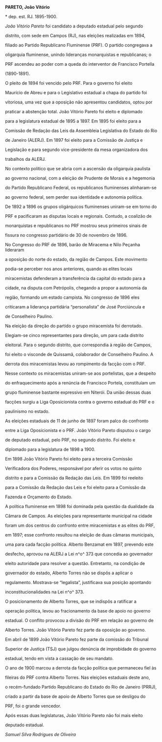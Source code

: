 **PARETO, João Vitório**



\* dep. est. RJ. 1895-1900.



*João Vitório Pareto* foi candidato a deputado estadual pelo segundo

distrito, com sede em Campos (RJ), nas eleições realizadas em 1894,

filiado ao Partido Republicano Fluminense (PRF). O partido congregava a

oligarquia fluminense, unindo lideranças monarquistas e republicanas; o

PRF ascendeu ao poder com a queda do interventor de Francisco Portella

(1890-1891).



O pleito de 1894 foi vencido pelo PRF. Para o governo foi eleito

Maurício de Abreu e para o Legislativo estadual a chapa do partido foi

vitoriosa, uma vez que a oposição não apresentou candidatos, optou por

praticar a abstenção total. João Vitório Pareto foi eleito e diplomado

para a legislatura estadual de 1895 a 1897. Em 1895 foi eleito para a

Comissão de Redação das Leis da Assembleia Legislativa do Estado do Rio

de Janeiro (ALERJ). Em 1897 foi eleito para a Comissão de Justiça e

Legislação e para segundo vice-presidente da mesa organizadora dos

trabalhos da ALERJ.



No contexto político que se abria com a ascensão da oligarquia paulista

ao governo nacional, com a eleição de Prudente de Morais e a hegemonia

do Partido Republicano Federal, os republicanos fluminenses alinharam-se

ao governo federal, sem perder sua identidade e autonomia política.



De 1892 a 1896 os grupos oligárquicos fluminenses uniram-se em torno do

PRF e pacificaram as disputas locais e regionais. Contudo, a coalizão de

monarquistas e republicanos no PRF mostrou seus primeiros sinais de

fissura no congresso partidário de 30 de novembro de 1896.



No Congresso do PRF de 1896, barão de Miracema e Nilo Peçanha lideraram

a oposição do norte do estado, da região de Campos. Este movimento

podia-se perceber nos anos anteriores, quando as elites locais

miracemistas defenderam a transferência da capital do estado para a

cidade, na disputa com Petrópolis, chegando a propor a autonomia da

região, formando um estado campista. No congresso de 1896 eles

criticaram a liderança partidária “personalista” de José Porciúncula e

de Conselheiro Paulino.



Na eleição da direção do partido o grupo miracemista foi derrotado.

Elegiam-se cinco representantes para direção, um para cada distrito

eleitoral. Para o segundo distrito, que correspondia à região de Campos,

foi eleito o visconde de Quissamã, colaborador de Conselheiro Paulino. A

derrota dos miracemistas levou ao rompimento da facção com o PRF.



Nesse contexto os miracemistas uniram-se aos portelistas, que a despeito

do enfraquecimento após a renúncia de Francisco Portela, constituíam um

grupo fluminense bastante expressivo em Niterói. Da união dessas duas

facções surgiu a Liga Oposicionista contra o governo estadual do PRF e o

paulinismo no estado.



As eleições estaduais de 11 de junho de 1897 foram palco do confronto

entre a Liga Oposicionista e o PRF. João Vitório Pareto disputou o cargo

de deputado estadual, pelo PRF, no segundo distrito. Foi eleito e

diplomado para a legislatura de 1898 a 1900.



Em 1898 João Vitório Pareto foi eleito para a terceira Comissão

Verificadora dos Poderes, responsável por aferir os votos no quinto

distrito e para a Comissão da Redação das Leis. Em 1899 foi reeleito

para a Comissão da Redação das Leis e foi eleito para a Comissão da

Fazenda e Orçamento do Estado.



A política fluminense em 1898 foi dominada pela questão da dualidade da

Câmara de Campos. As eleições para representante municipal na cidade

foram um dos centros do confronto entre miracemistas e as elites do PRF,

em 1897; esse confronto resultou na eleição de duas câmaras municipais,

uma para cada facção política. Alberto Benzamat em 1897, prevendo este

desfecho, aprovou na ALERJ a Lei n^o^ 373 que concedia ao governador

eleito autoridade para resolver a questão. Entretanto, na condição de

governador do estado, Alberto Torres não se dispôs a aplicar o

regulamento. Mostrava-se “legalista”, justificava sua posição apontando

inconstitucionalidades na Lei n^o^ 373.



O posicionamento de Alberto Torres, que se indispôs a ratificar a

operação política, levou ao fracionamento da base de apoio no governo

estadual. O conflito provocou a divisão do PRF em relação ao governo de

Alberto Torres. João Vitório Pareto fez parte da oposição ao governo.



Em abril de 1899 João Vitório Pareto fez parte da comissão do Tribunal

Superior de Justiça (TSJ) que julgou denúncia de improbidade do governo

estadual, tendo em vista a cassação de seu mandato.



O ano de 1900 marcou a derrota da facção política que permaneceu fiel às

fileiras do PRF contra Alberto Torres. Nas eleições estaduais deste ano,

o recém-fundado Partido Republicano do Estado do Rio de Janeiro (PRRJ),

criado a partir da base de apoio de Alberto Torres que se desligou do

PRF, foi o grande vencedor.



Após essas duas legislaturas, João Vitório Pareto não foi mais eleito

deputado estadual.



*Samuel Silva Rodrigues de Oliveira*



